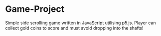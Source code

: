 # Game-Project
 Simple side scrolling game written in JavaScript utilising p5.js. Player can collect gold coins to score
 and must avoid dropping into the shafts!

